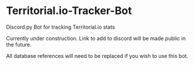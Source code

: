 # Territorial.io-Tracker-Bot
Discord.py Bot for tracking Territorial.io stats

Currently under construction. Link to add to discord will be made public in the future.

All database references will need to be replaced if you wish to use this bot.
